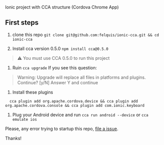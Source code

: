 Ionic project with CCA structure (Cordova Chrome App)

## First steps

1. clone this repo `git clone git@github.com:felquis/ionic-cca.git && cd ionic-cca`

1. Install cca version 0.5.0 `npm install cca@0.5.0`
  > :warning: You must use CCA 0.5.0 to run this project

1. Ruin `cca upgrade`
  If you see this question:
  > Warning: Upgrade will replace all files in platforms and plugins. Continue? [y/N]
  Answer Y and continue

1. Install these plugins

  ```shell
    cca plugin add org.apache.cordova.device && cca plugin add org.apache.cordova.console && cca plugin add com.ionic.keyboard
  ```

1. Plug your Android device and run `cca run android --device` or `cca emulate ios`

Please, any error trying to startup this repo, [file a issue](https://github.com/felquis/ionic-cca/issues).

Thanks!
